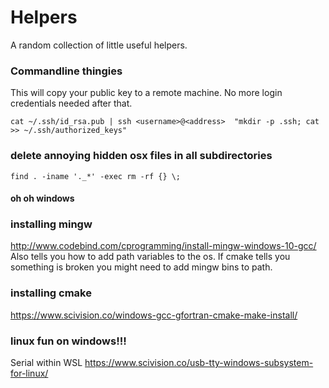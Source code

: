 # Helpers
A random collection of little useful helpers. 

### Commandline thingies

This will copy your public key to a remote machine. No more login credentials needed after that.

```cat ~/.ssh/id_rsa.pub | ssh <username>@<address>  "mkdir -p .ssh; cat >> ~/.ssh/authorized_keys"```


### delete annoying hidden osx files in all subdirectories
```find . -iname '._*' -exec rm -rf {} \;```






#### oh oh windows ####

### installing mingw ###
http://www.codebind.com/cprogramming/install-mingw-windows-10-gcc/
Also tells you how to add path variables to the os. If cmake tells you something is broken you might need to add mingw bins to path.

### installing cmake ###
https://www.scivision.co/windows-gcc-gfortran-cmake-make-install/

### linux fun on windows!!! ###

Serial within WSL
https://www.scivision.co/usb-tty-windows-subsystem-for-linux/

